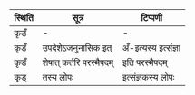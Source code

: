 | स्थिति | सूत्र | टिप्पणी |
| ----- | ------- | ------ |
| कृडँ | - | - |
| कृडँ | उपदेशेऽजनुनासिक इत् | अँ-इत्यस्य इत्संज्ञा |
| कृडँ | शेषात् कर्तरि परस्मैपदम् | इति परस्मैपदम् |
| कृड् | तस्य लोपः | इत्संज्ञकस्य लोपः |
